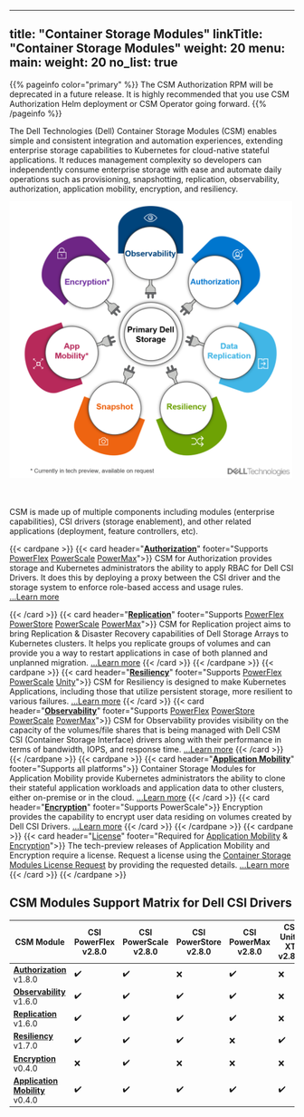 
---
title: "Container Storage Modules"
linkTitle: "Container Storage Modules"
weight: 20
menu:
  main:
    weight: 20
no_list: true
---

{{% pageinfo color="primary" %}}
The CSM Authorization RPM will be deprecated in a future release. It is highly recommended that you use CSM Authorization Helm deployment or CSM Operator going forward.
{{% /pageinfo %}}

The Dell Technologies (Dell) Container Storage Modules (CSM) enables simple and consistent integration and automation experiences, extending enterprise storage capabilities to Kubernetes for cloud-native stateful applications. It reduces management complexity so developers can independently consume enterprise storage with ease and automate daily operations such as provisioning, snapshotting, replication, observability, authorization, application mobility, encryption, and resiliency.

<img src="csm_hexagon.png" alt="CSM Hex Diagram" width="500"/>

<br> <br>
CSM is made up of multiple components including modules (enterprise capabilities), CSI drivers (storage enablement), and other related applications (deployment, feature controllers, etc).

{{< cardpane >}}
  {{< card header="[**Authorization**](authorization/)"
          footer="Supports [PowerFlex](csidriver/features/powerflex/) [PowerScale](csidriver/features/powerscale/) [PowerMax](csidriver/features/powermax/)">}}
  CSM for Authorization provides storage and Kubernetes administrators the ability to apply RBAC for Dell CSI Drivers. It does this by deploying a proxy between the CSI driver and the storage system to enforce role-based access and usage rules.<br>
[...Learn more](authorization/)

  {{< /card >}}
  {{< card header="[**Replication**](replication/)"
          footer="Supports [PowerFlex](csidriver/features/powerflex/) [PowerStore](csidriver/features/powerstore/) [PowerScale](csidriver/features/powerscale/) [PowerMax](csidriver/features/powermax/)">}}
  CSM for Replication project aims to bring Replication & Disaster Recovery capabilities of Dell Storage Arrays to Kubernetes clusters. It helps you replicate groups of volumes and can provide you a way to restart applications in case of both planned and unplanned migration.
[...Learn more](replication/)
{{< /card >}}
{{< /cardpane >}}
{{< cardpane >}}
{{< card header="[**Resiliency**](resiliency/)"
          footer="Supports [PowerFlex](csidriver/features/powerflex/) [PowerScale](csidriver/features/powerscale/) [Unity](csidriver/features/unity/)">}}
  CSM for Resiliency is designed to make Kubernetes Applications, including those that utilize persistent storage, more resilient to various failures.
[...Learn more](resiliency/)
  {{< /card >}}
{{< card header="[**Observability**](observability/)"
          footer="Supports [PowerFlex](csidriver/features/powerflex/) [PowerStore](csidriver/features/powerstore/) [PowerScale](csidriver/features/powerscale/) [PowerMax](csidriver/features/powermax/)">}}
 CSM for Observability provides visibility on the capacity of the volumes/file shares that is being managed with Dell CSM CSI (Container Storage Interface) drivers along with their performance in terms of bandwidth, IOPS, and response time.
[...Learn more](observability/)
  {{< /card >}}
{{< /cardpane >}}
{{< cardpane >}}
{{< card header="[**Application Mobility**](applicationmobility/)"
          footer="Supports all platforms">}}
  Container Storage Modules for Application Mobility provide Kubernetes administrators the ability to clone their stateful application workloads and application data to other clusters, either on-premise or in the cloud.
  [...Learn more](applicationmobility/)
  {{< /card >}}
   {{< card header="[**Encryption**](secure/encryption)"
          footer="Supports PowerScale">}}
  Encryption provides the capability to encrypt user data residing on volumes created by Dell CSI Drivers.
   [...Learn more](secure/encryption/)
  {{< /card >}}
{{< /cardpane >}}
{{< cardpane >}}
   {{< card header="[License](license/)"
          footer="Required for [Application Mobility](applicationmobility/) & [Encryption](secure/encryption/)">}}
  The tech-preview releases of Application Mobility and Encryption require a license.
  Request a license using the [Container Storage Modules License Request](https://app.smartsheet.com/b/form/5e46fad643874d56b1f9cf4c9f3071fb) by providing the requested details.
   [...Learn more](license/)
  {{< /card >}}
{{< /cardpane >}}

## CSM Modules Support Matrix for Dell CSI Drivers

| CSM Module                                                  | CSI PowerFlex v2.8.0 | CSI PowerScale v2.8.0 | CSI PowerStore v2.8.0 | CSI PowerMax v2.8.0 | CSI Unity XT v2.8.0 |
| ----------------------------------------------------------- | -------------------- | --------------------- | --------------------- | ------------------- | ------------------- |
| [**Authorization**](authorization/) v1.8.0                  | ✔️                    | ✔️                     | ❌                     | ✔️                   | ❌                   |
| [**Observability**](observability/) v1.6.0                  | ✔️                    | ✔️                     | ✔️                     | ✔️                   | ❌                   |
| [**Replication**](replication/)   v1.6.0                    | ✔️                    | ✔️                     | ✔️                     | ✔️                   | ❌                   |
| [**Resiliency**](resiliency/)     v1.7.0                    | ✔️                    | ✔️                     | ✔️                     | ❌                   | ✔️                   |
| [**Encryption**](secure/encryption)    v0.4.0               | ❌                    | ✔️                     | ❌                     | ❌                   | ❌                   |
| [**Application Mobility**](applicationmobility/)     v0.4.0 | ✔️                    | ✔️                     | ✔️                     | ✔️                   | ✔️                   |
